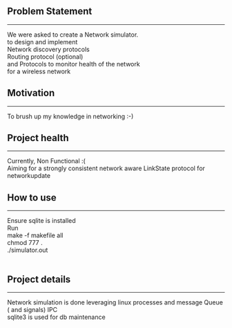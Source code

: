 ##       Problem Statement
--------------------------------------------

We were asked to create a Network simulator. <br>
to design and implement <br>
Network discovery protocols <br>
Routing protocol (optional) <br>
and Protocols to monitor health of the network <br>
for a wireless network

##      Motivation
------------------------------------------------

To brush up my knowledge in networking :-)

##      Project health
---------------------------------------------------

Currently, Non Functional :( <br>
Aiming for a strongly consistent network aware LinkState protocol for networkupdate <br>

##      How to use
-----------------------------------------------------
Ensure sqlite is installed <br>
Run<br>
make -f makefile all <br>
chmod 777 . <br>
./simulator.out<br>
<br>

##      Project details
-----------------------------------------------------
Network simulation is done leveraging linux processes and message Queue ( and signals) IPC <br>
sqlite3 is used for db maintenance <br>
